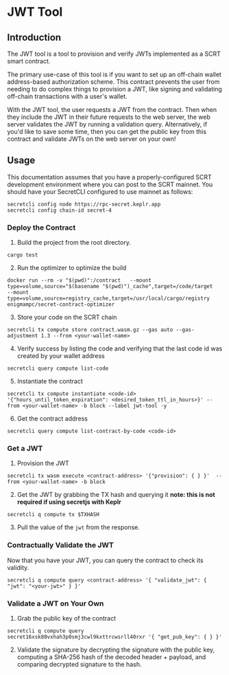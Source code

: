 # JWT Tool
## Introduction
The JWT tool is a tool to provision and verify JWTs implemented as a SCRT smart contract.

The primary use-case of this tool is if you want to set up an off-chain wallet address-based authorization scheme. This contract prevents the user from needing to do complex things to provision a JWT, like signing and validating off-chain transactions with a user's wallet. 

With the JWT tool, the user requests a JWT from the contract. Then when they include the JWT in their future requests to the web server, the web server validates the JWT by running a validation query. Alternatively, if you'd like to save some time, then you can get the public key from this contract and validate JWTs on the web server on your own!

## Usage
This documentation assumes that you have a properly-configured SCRT development environment where you can post to the SCRT mainnet. You should have your SecretCLI configured to use mainnet as follows:
```
secretcli config node https://rpc-secret.keplr.app
secretcli config chain-id secret-4
```
### Deploy the Contract
1. Build the project from the root directory.
```
cargo test
```
2. Run the optimizer to optimize the build
```
docker run --rm -v "$(pwd)":/contract   --mount type=volume,source="$(basename "$(pwd)")_cache",target=/code/target   --mount type=volume,source=registry_cache,target=/usr/local/cargo/registry   enigmampc/secret-contract-optimizer 
```
3. Store your code on the SCRT chain
```
secretcli tx compute store contract.wasm.gz --gas auto --gas-adjustment 1.3 --from <your-wallet-name>
```
4. Verify success by listing the code and verifying that the last code id was created by your wallet address
```
secretcli query compute list-code
```
5. Instantiate the contract
```
secretcli tx compute instantiate <code-id> '{"hours_until_token_expiration": <desired_token_ttl_in_hours>}' --from <your-wallet-name> -b block --label jwt-tool -y
```
6. Get the contract address
```
secretcli query compute list-contract-by-code <code-id>
```
### Get a JWT
1. Provision the JWT
```
secretcli tx wasm execute <contract-address> '{"provision": { } }'  --from <your-wallet-name> -b block
```
2. Get the JWT by grabbing the TX hash and querying it **note: this is not required if using secretjs with Keplr**
```
secretcli q compute tx $TXHASH
```
3. Pull the value of the `jwt` from the response.
### Contractually Validate the JWT
Now that you have your JWT, you can query the contract to check its validity.
```
secretcli q compute query <contract-address> '{ "validate_jwt": { "jwt": "<your-jwt>" } }'
```
### Validate a JWT on Your Own
1. Grab the public key of the contract
```
secretcli q compute query secret16xsk80vxhah3p0smj3cwl9kxttrcwsrll40rxr '{ "get_pub_key": { } }'
```
2. Validate the signature by decrypting the signature with the public key, computing a SHA-256 hash of the decoded header + payload, and comparing decrypted signature to the hash.
